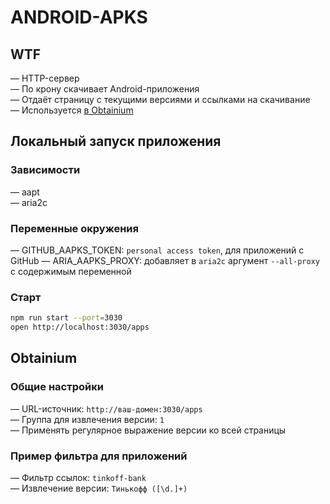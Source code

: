 # ANDROID-APKS

## WTF

— HTTP-сервер\
— По крону скачивает Android-приложения\
— Отдаёт страницу с текущими версиями и ссылками на скачивание\
— Используется [в Obtainium](https://github.com/ImranR98/Obtainium)

## Локальный запуск приложения

### Зависимости

— aapt\
— aria2c

### Переменные окружения

— GITHUB_AAPKS_TOKEN: `personal access token`, для приложений с GitHub
— ARIA_AAPKS_PROXY: добавляет в `aria2c` аргумент `--all-proxy` с содержимым переменной

### Старт

```bash
npm run start --port=3030
open http://localhost:3030/apps
```

## Obtainium

### Общие настройки

— URL-источник: `http://ваш-домен:3030/apps`\
— Группа для извлечения версии: `1`\
— Применять регулярное выражение версии ко всей страницы

### Пример фильтра для приложений

— Фильтр ссылок: `tinkoff-bank`\
— Извлечение версии: `Тинькофф ([\d.]+)`
